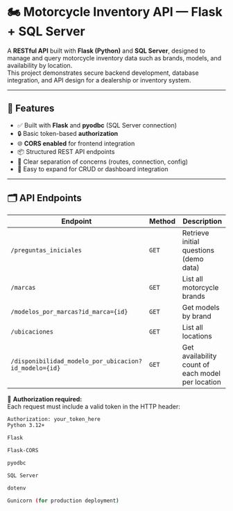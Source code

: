 # 🏍️ Motorcycle Inventory API — Flask + SQL Server

A **RESTful API** built with **Flask (Python)** and **SQL Server**, designed to manage and query motorcycle inventory data such as brands, models, and availability by location.  
This project demonstrates secure backend development, database integration, and API design for a dealership or inventory system.

---

## 🚀 Features

- ✅ Built with **Flask** and **pyodbc** (SQL Server connection)
- 🔒 Basic token-based **authorization**
- 🌐 **CORS enabled** for frontend integration
- 📦 Structured REST API endpoints
- 🧠 Clear separation of concerns (routes, connection, config)
- 🧩 Easy to expand for CRUD or dashboard integration

---

## 🗂️ API Endpoints

| Endpoint | Method | Description |
|-----------|--------|-------------|
| `/preguntas_iniciales` | `GET` | Retrieve initial questions (demo data) |
| `/marcas` | `GET` | List all motorcycle brands |
| `/modelos_por_marcas?id_marca={id}` | `GET` | Get models by brand |
| `/ubicaciones` | `GET` | List all locations |
| `/disponibilidad_modelo_por_ubicacion?id_modelo={id}` | `GET` | Get availability count of each model per location |

🔐 **Authorization required:**  
Each request must include a valid token in the HTTP header:
```bash
Authorization: your_token_here
Python 3.12+

Flask

Flask-CORS

pyodbc

SQL Server

dotenv

Gunicorn (for production deployment)
